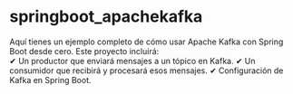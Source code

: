 # springboot_apachekafka
Aquí tienes un ejemplo completo de cómo usar Apache Kafka con Spring Boot desde cero. Este proyecto incluirá:  
✔ Un productor que enviará mensajes a un tópico en Kafka. 
✔ Un consumidor que recibirá y procesará esos mensajes. 
✔ Configuración de Kafka en Spring Boot.
